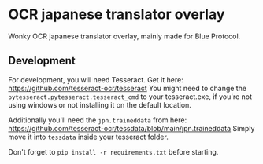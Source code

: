 # OCR japanese translator overlay

Wonky OCR japanese translator overlay, mainly made for Blue Protocol.

## Development

For development, you will need Tesseract. Get it here: https://github.com/tesseract-ocr/tesseract
You might need to change the `pytesseract.pytesseract.tesseract_cmd` to your tesseract.exe, if you're not using windows or not installing it on the default location.

Additionally you'll need the `jpn.traineddata` from here: https://github.com/tesseract-ocr/tessdata/blob/main/jpn.traineddata
Simply move it into `tessdata` inside your tesseract folder.

Don't forget to `pip install -r requirements.txt` before starting.